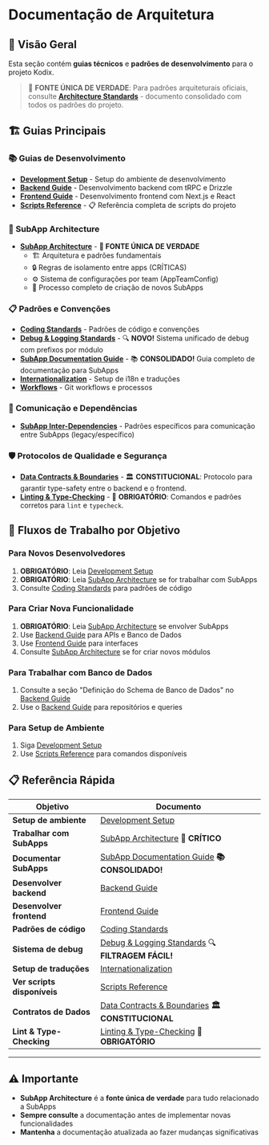 # Documentação de Arquitetura

## 📖 Visão Geral

Esta seção contém **guias técnicos** e **padrões de desenvolvimento** para o projeto Kodix.

> 🎯 **FONTE ÚNICA DE VERDADE**: Para padrões arquiteturais oficiais, consulte **[Architecture Standards](./ARCHITECTURE_STANDARDS.md)** - documento consolidado com todos os padrões do projeto.

## 🏗️ Guias Principais

### **📚 Guias de Desenvolvimento**

- **[Development Setup](./development-setup.md)** - Setup do ambiente de desenvolvimento
- **[Backend Guide](./backend-guide.md)** - Desenvolvimento backend com tRPC e Drizzle
- **[Frontend Guide](./frontend-guide.md)** - Desenvolvimento frontend com Next.js e React
- **[Scripts Reference](./scripts-reference.md)** - 📋 Referência completa de scripts do projeto

### **🎯 SubApp Architecture**

- **[SubApp Architecture](./subapp-architecture.md)** - **🚨 FONTE ÚNICA DE VERDADE**
  - 🏗️ Arquitetura e padrões fundamentais
  - 🔒 Regras de isolamento entre apps (CRÍTICAS)
  - ⚙️ Sistema de configurações por team (AppTeamConfig)
  - 🚀 Processo completo de criação de novos SubApps

### **📋 Padrões e Convenções**

- **[Coding Standards](./coding-standards.md)** - Padrões de código e convenções
- **[Debug & Logging Standards](./debug-logging-standards.md)** - 🔍 **NOVO!** Sistema unificado de debug com prefixos por módulo
- **[SubApp Documentation Guide](./subapp-documentation-guide.md)** - 📚 **CONSOLIDADO!** Guia completo de documentação para SubApps
- **[Internationalization](./internationalization-i18n.md)** - Setup de i18n e traduções
- **[Workflows](./workflows.md)** - Git workflows e processos

### **🔗 Comunicação e Dependências**

- **[SubApp Inter-Dependencies](./subapp-inter-dependencies.md)** - Padrões específicos para comunicação entre SubApps (legacy/específico)

### **🛡️ Protocolos de Qualidade e Segurança**

- **[Data Contracts & Boundaries](./data-contracts-and-boundaries.md)** - 🏛️ **CONSTITUCIONAL**: Protocolo para garantir type-safety entre o backend e o frontend.
- **[Linting & Type-Checking](./linting-and-typechecking-protocol.md)** - 📜 **OBRIGATÓRIO**: Comandos e padrões corretos para `lint` e `typecheck`.

## 🚀 Fluxos de Trabalho por Objetivo

### **Para Novos Desenvolvedores**

1. **OBRIGATÓRIO**: Leia [Development Setup](./development-setup.md)
2. **OBRIGATÓRIO**: Leia [SubApp Architecture](./subapp-architecture.md) se for trabalhar com SubApps
3. Consulte [Coding Standards](./coding-standards.md) para padrões de código

### **Para Criar Nova Funcionalidade**

1. **OBRIGATÓRIO**: Leia [SubApp Architecture](./subapp-architecture.md) se envolver SubApps
2. Use [Backend Guide](./backend-guide.md) para APIs e Banco de Dados
3. Use [Frontend Guide](./frontend-guide.md) para interfaces
4. Consulte [SubApp Architecture](./subapp-architecture.md) se for criar novos módulos

### **Para Trabalhar com Banco de Dados**

1. Consulte a seção "Definição do Schema de Banco de Dados" no [Backend Guide](./backend-guide.md)
2. Use o [Backend Guide](./backend-guide.md) para repositórios e queries

### **Para Setup de Ambiente**

1. Siga [Development Setup](./development-setup.md)
2. Use [Scripts Reference](./scripts-reference.md) para comandos disponíveis

## 📋 Referência Rápida

| Objetivo                    | Documento                                                                               |
| --------------------------- | --------------------------------------------------------------------------------------- |
| **Setup de ambiente**       | [Development Setup](./development-setup.md)                                             |
| **Trabalhar com SubApps**   | [SubApp Architecture](./subapp-architecture.md) **🚨 CRÍTICO**                          |
| **Documentar SubApps**      | [SubApp Documentation Guide](./subapp-documentation-guide.md) **📚 CONSOLIDADO!**       |
| **Desenvolver backend**     | [Backend Guide](./backend-guide.md)                                                     |
| **Desenvolver frontend**    | [Frontend Guide](./frontend-guide.md)                                                   |
| **Padrões de código**       | [Coding Standards](./coding-standards.md)                                               |
| **Sistema de debug**        | [Debug & Logging Standards](./debug-logging-standards.md) 🔍 **FILTRAGEM FÁCIL!**       |
| **Setup de traduções**      | [Internationalization](./internationalization-i18n.md)                                  |
| **Ver scripts disponíveis** | [Scripts Reference](./scripts-reference.md)                                             |
| **Contratos de Dados**      | [Data Contracts & Boundaries](./data-contracts-and-boundaries.md) **🏛️ CONSTITUCIONAL** |
| **Lint & Type-Checking**    | [Linting & Type-Checking](./linting-and-typechecking-protocol.md) **📜 OBRIGATÓRIO**    |

---

## ⚠️ **Importante**

- **SubApp Architecture** é a **fonte única de verdade** para tudo relacionado a SubApps
- **Sempre consulte** a documentação antes de implementar novas funcionalidades
- **Mantenha** a documentação atualizada ao fazer mudanças significativas
